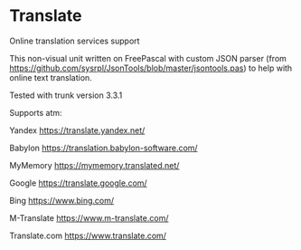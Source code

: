 # Translate
Online translation services support

This non-visual unit written on FreePascal with custom JSON parser
(from https://github.com/sysrpl/JsonTools/blob/master/jsontools.pas)
to help with online text translation.

Tested with trunk version 3.3.1

Supports atm:

Yandex https://translate.yandex.net/

Babylon https://translation.babylon-software.com/

MyMemory https://mymemory.translated.net/

Google https://translate.google.com/

Bing https://www.bing.com/

M-Translate https://www.m-translate.com/

Translate.com https://www.translate.com/
